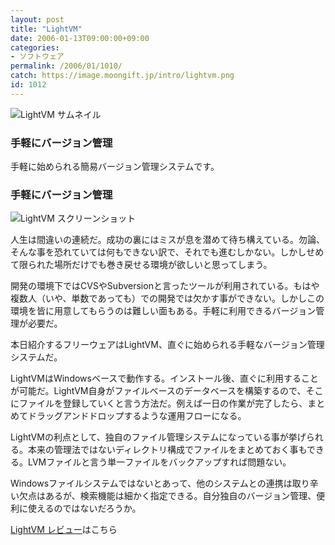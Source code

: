 ```yaml
---
layout: post
title: "LightVM"
date: 2006-01-13T09:00:00+09:00
categories:
- ソフトウェア
permalink: /2006/01/1010/
catch: https://image.moongift.jp/intro/lightvm.png
id: 1012
---
```

 ![LightVM サムネイル](https://image.moongift.jp/intro/lightvm.t.png "LightVM サムネイル")
  

### 手軽にバージョン管理
  
手軽に始められる簡易バージョン管理システムです。  
<!--more-->  

### 手軽にバージョン管理
  

![LightVM スクリーンショット](https://image.moongift.jp/intro/lightvm.png "LightVM スクリーンショット")

  

人生は間違いの連続だ。成功の裏にはミスが息を潜めて待ち構えている。勿論、そんな事を恐れていては何もできない訳で、それでも進むしかない。しかしせめて限られた場所だけでも巻き戻せる環境が欲しいと思ってしまう。

  

開発の環境下ではCVSやSubversionと言ったツールが利用されている。もはや複数人（いや、単数であっても）での開発では欠かす事ができない。しかしこの環境を皆に用意してもらうのは難しい面もある。手軽に利用できるバージョン管理が必要だ。

  

本日紹介するフリーウェアはLightVM、直ぐに始められる手軽なバージョン管理システムだ。

  

LightVMはWindowsベースで動作する。インストール後、直ぐに利用することが可能だ。LightVM自身がファイルベースのデータベースを構築するので、そこにファイルを登録していくと言う方法だ。例えば一日の作業が完了したら、まとめてドラッグアンドドロップするような運用フローになる。

  

LightVMの利点として、独自のファイル管理システムになっている事が挙げられる。本来の管理法ではないディレクトリ構成でファイルをまとめておく事もできる。LVMファイルと言う単一ファイルをバックアップすれば問題ない。

  

Windowsファイルシステムではないとあって、他のシステムとの連携は取り辛い欠点はあるが、検索機能は細かく指定できる。自分独自のバージョン管理、便利に使えるのではないだろうか。

  

[LightVM レビュー](http://fw.moongift.jp/review/i-1016.html)はこちら

